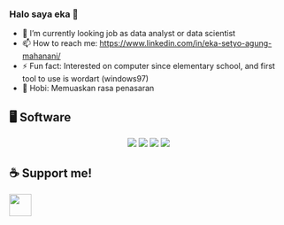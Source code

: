 ### Halo saya eka 👋

- 🔭 I’m currently looking job as data analyst or data scientist
- 📫 How to reach me: https://www.linkedin.com/in/eka-setyo-agung-mahanani/
- ⚡ Fun fact: Interested on computer since elementary school, and first tool to use is wordart (windows97)
- 🌟 Hobi: Memuaskan rasa penasaran

## 🖥 Software
<p align="center">
  <a><img src="https://img.shields.io/badge/Colab-F9AB00?style=for-the-badge&logo=googlecolab&color=525252"></a>
  <a><img src="https://img.shields.io/badge/jupyter-%23FA0F00.svg?style=for-the-badge&logo=jupyter&logoColor=white"></a>
  <a><img src="https://img.shields.io/badge/SQLite-07405E?style=for-the-badge&logo=sqlite&logoColor=white"</a>
  <a><img src="https://img.shields.io/badge/PyCharm-000000.svg?&style=for-the-badge&logo=PyCharm&logoColor=white"</a>
</p>

## ☕ Support me!
[<img src="https://cdn.trakteer.id/images/embed/trbtn-red-1.png?date=18-11-2023" height="40" >](https://trakteer.id/eka-agung-090)

